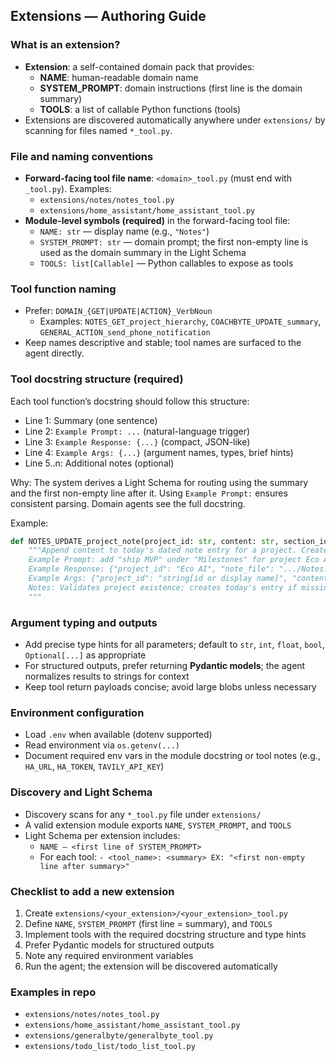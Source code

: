 ## Extensions — Authoring Guide

### What is an extension?
- **Extension**: a self-contained domain pack that provides:
  - **NAME**: human-readable domain name
  - **SYSTEM_PROMPT**: domain instructions (first line is the domain summary)
  - **TOOLS**: a list of callable Python functions (tools)
- Extensions are discovered automatically anywhere under `extensions/` by scanning for files named `*_tool.py`.

### File and naming conventions
- **Forward-facing tool file name**: `<domain>_tool.py` (must end with `_tool.py`). Examples:
  - `extensions/notes/notes_tool.py`
  - `extensions/home_assistant/home_assistant_tool.py`
- **Module-level symbols (required)** in the forward-facing tool file:
  - `NAME: str` — display name (e.g., `"Notes"`)
  - `SYSTEM_PROMPT: str` — domain prompt; the first non-empty line is used as the domain summary in the Light Schema
  - `TOOLS: list[Callable]` — Python callables to expose as tools

### Tool function naming
- Prefer: `DOMAIN_{GET|UPDATE|ACTION}_VerbNoun`
  - Examples: `NOTES_GET_project_hierarchy`, `COACHBYTE_UPDATE_summary`, `GENERAL_ACTION_send_phone_notification`
- Keep names descriptive and stable; tool names are surfaced to the agent directly.

### Tool docstring structure (required)
Each tool function’s docstring should follow this structure:
- Line 1: Summary (one sentence)
- Line 2: `Example Prompt: ...` (natural-language trigger)
- Line 3: `Example Response: {...}` (compact, JSON-like)
- Line 4: `Example Args: {...}` (argument names, types, brief hints)
- Line 5..n: Additional notes (optional)

Why: The system derives a Light Schema for routing using the summary and the first non-empty line after it. Using `Example Prompt:` ensures consistent parsing. Domain agents see the full docstring.

Example:
```python
def NOTES_UPDATE_project_note(project_id: str, content: str, section_id: Optional[str] = None) -> UpdateProjectNoteResponse | OperationResult:
    """Append content to today's dated note entry for a project. Creates file/entry if needed.
    Example Prompt: add "ship MVP" under "Milestones" for project Eco AI
    Example Response: {"project_id": "Eco AI", "note_file": ".../Notes.md", "created_entry": true, "appended": true}
    Example Args: {"project_id": "string[id or display name]", "content": "string[text]", "section_id": "string[optional]"}
    Notes: Validates project existence; creates today's entry if missing.
    """
```

### Argument typing and outputs
- Add precise type hints for all parameters; default to `str`, `int`, `float`, `bool`, `Optional[...]` as appropriate
- For structured outputs, prefer returning **Pydantic models**; the agent normalizes results to strings for context
- Keep tool return payloads concise; avoid large blobs unless necessary

### Environment configuration
- Load `.env` when available (dotenv supported)
- Read environment via `os.getenv(...)`
- Document required env vars in the module docstring or tool notes (e.g., `HA_URL`, `HA_TOKEN`, `TAVILY_API_KEY`)

### Discovery and Light Schema
- Discovery scans for any `*_tool.py` file under `extensions/`
- A valid extension module exports `NAME`, `SYSTEM_PROMPT`, and `TOOLS`
- Light Schema per extension includes:
  - `NAME — <first line of SYSTEM_PROMPT>`
  - For each tool: `- <tool_name>: <summary> EX: "<first non-empty line after summary>"`

### Checklist to add a new extension
1. Create `extensions/<your_extension>/<your_extension>_tool.py`
2. Define `NAME`, `SYSTEM_PROMPT` (first line = summary), and `TOOLS`
3. Implement tools with the required docstring structure and type hints
4. Prefer Pydantic models for structured outputs
5. Note any required environment variables
6. Run the agent; the extension will be discovered automatically

### Examples in repo
- `extensions/notes/notes_tool.py`
- `extensions/home_assistant/home_assistant_tool.py`
- `extensions/generalbyte/generalbyte_tool.py`
- `extensions/todo_list/todo_list_tool.py`
